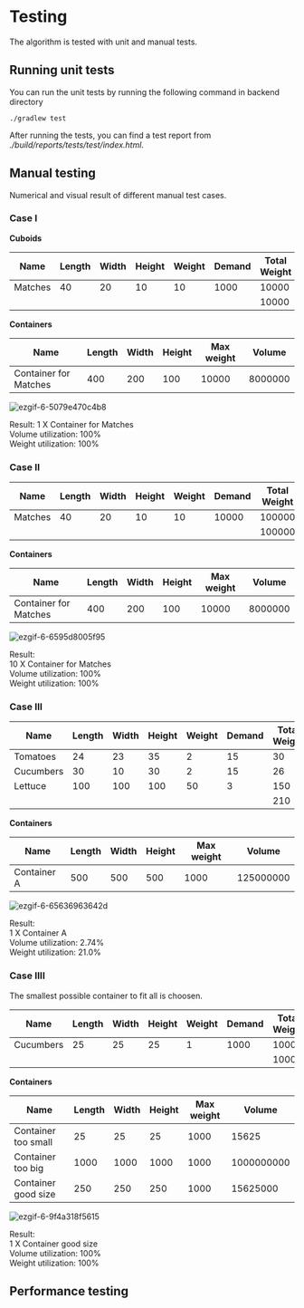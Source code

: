 # Testing

The algorithm is tested with unit and manual tests. 

## Running unit tests

You can run the unit tests by running the following command in backend directory

```
./gradlew test
```

After running the tests, you can find a test report from *./build/reports/tests/test/index.html*. 

## Manual testing

Numerical and visual result of different manual test cases.

### Case I

**Cuboids**

| Name    | Length | Width | Height | Weight  | Demand | Total Weight | Volume  |
|---------|--------|-------|--------|---------|--------|--------------|---------|
| Matches | 40     | 20    | 10     | 10      | 1000   | 10000         | 8000000 |
|         |        |       |        |         |        | 10000         | 8000000 |

**Containers**

| Name                  | Length | Width | Height | Max weight | Volume  |
|-----------------------|--------|-------|--------|------------|---------|
| Container for Matches | 400    | 200   | 100    | 10000      | 8000000 |

![ezgif-6-5079e470c4b8](https://user-images.githubusercontent.com/70749953/110858247-83b6e580-82c2-11eb-9271-63dff01f6dd0.gif)

Result:
1 X Container for Matches  
Volume utilization: 100%  
Weight utilization: 100%  

### Case II

| Name    | Length | Width | Height | Weight | Demand  | Total Weight  | Volume   |
|---------|--------|-------|--------|--------|---------|---------------|----------|
| Matches | 40     | 20    | 10     | 10     | 10000   | 100000        | 80000000 |
|         |        |       |        |        |         | 100000        | 80000000 |

**Containers**

| Name                  | Length | Width | Height | Max weight | Volume  |
|-----------------------|--------|-------|--------|------------|---------|
| Container for Matches | 400    | 200   | 100    | 10000      | 8000000 |

![ezgif-6-6595d8005f95](https://user-images.githubusercontent.com/70749953/110859626-608d3580-82c4-11eb-88c3-42743cf4e562.gif)

Result:  
10 X Container for Matches  
Volume utilization: 100%  
Weight utilization: 100%  

### Case III

| Name      | Length | Width | Height | Weight | Demand | Total Weight | Volume  |
|-----------|--------|-------|--------|--------|--------|--------------|---------|
| Tomatoes  | 24     | 23    | 35     | 2      | 15     | 30           | 289800  |
| Cucumbers | 30     | 10    | 30     | 2      | 15     | 26           | 117000  |
| Lettuce   | 100    | 100   | 100    | 50     | 3      | 150          | 3000000 |
|           |        |       |        |        |        | 210          | 3406800 |

**Containers**

| Name        | Length | Width | Height | Max weight | Volume    |
|-------------|--------|-------|--------|------------|-----------|
| Container A | 500    | 500   | 500    | 1000       | 125000000 |

![ezgif-6-65636963642d](https://user-images.githubusercontent.com/70749953/110860653-b9110280-82c5-11eb-94b2-26cf2ddac923.gif)


Result:  
1 X Container A  
Volume utilization: 2.74%  
Weight utilization: 21.0%  

### Case IIII

The smallest possible container to fit all is choosen.

| Name      | Length | Width | Height | Weight | Demand | Total Weight | Volume   |
|-----------|--------|-------|--------|--------|--------|--------------|----------|
| Cucumbers | 25     | 25    | 25     | 1      | 1000   | 1000         | 15625000 |
|           |        |       |        |        |        | 1000         | 15625000 |

**Containers**

| Name                | Length | Width | Height | Max weight | Volume     |
|---------------------|--------|-------|--------|------------|------------|
| Container too small | 25     | 25    | 25     | 1000       | 15625      |
| Container too big   | 1000   | 1000  | 1000   | 1000       | 1000000000 |
| Container good size | 250    | 250   | 250    | 1000       | 15625000   |

![ezgif-6-9f4a318f5615](https://user-images.githubusercontent.com/70749953/110869396-09429180-82d3-11eb-846c-92de39074c03.gif)

Result:  
1 X Container good size  
Volume utilization: 100%  
Weight utilization: 100%  

## Performance testing





